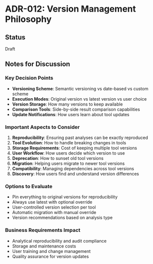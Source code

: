 # ADR-012: Version Management Philosophy

## Status
Draft

## Notes for Discussion

### Key Decision Points
- **Versioning Scheme**: Semantic versioning vs date-based vs custom scheme
- **Execution Modes**: Original version vs latest version vs user choice
- **Version Storage**: How many versions to keep available
- **Comparison Tools**: Side-by-side result comparison capabilities
- **Update Notifications**: How users learn about tool updates

### Important Aspects to Consider
1. **Reproducibility**: Ensuring past analyses can be exactly reproduced
2. **Tool Evolution**: How to handle breaking changes in tools
3. **Storage Requirements**: Cost of keeping multiple tool versions
4. **User Workflow**: How users decide which version to use
5. **Deprecation**: How to sunset old tool versions
6. **Migration**: Helping users migrate to newer tool versions
7. **Compatibility**: Managing dependencies across tool versions
8. **Discovery**: How users find and understand version differences

### Options to Evaluate
- Pin everything to original versions for reproducibility
- Always use latest with optional override
- User-controlled version selection per tool
- Automatic migration with manual override
- Version recommendations based on analysis type

### Business Requirements Impact
- Analytical reproducibility and audit compliance
- Storage and maintenance costs
- User training and change management
- Quality assurance for version updates